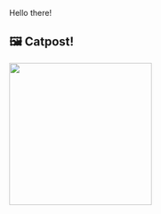 Hello there!



## 🖼️ Catpost!

<sub>
    <img src="https://cdn2.thecatapi.com/images/b73.jpg" height="256">
</sub>

